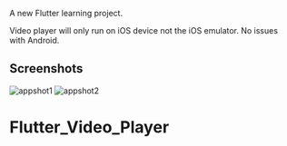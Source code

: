 A new Flutter learning project.

Video player will only run on iOS device not the iOS emulator.
No issues with Android.

## Screenshots

![appshot1]()
![appshot2]()
# Flutter_Video_Player
